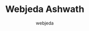 ---
title: Webjeda Ashwath
github: https://github.com/sharu725/ashwath
demo: https://webjeda.com/ashwath/
author: webjeda
ssg:
  - Jekyll
cms:
  - No Cms
---